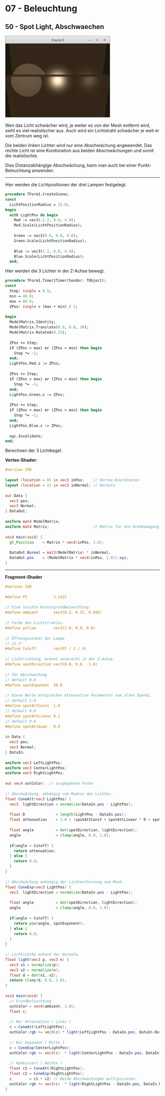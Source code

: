 # 07 - Beleuchtung
## 50 - Spot Light, Abschwaechen

![image.png](image.png)

Wen das Licht schwächer wird, je weiter es von der Mesh entfernt wird, sieht es viel realistischer aus.
Auch wird ein Lichtstrahl schwächer je weit er vom Zentrum weg ist.

Die beiden linken Lichter wird nur eine Abschwächung angewendet. Das rechte Licht ist eine Kombination aus beiden Abschwächungen und somit die realistischte.

Dies Distanzabhängige Abschwächung, kann man auch bei einer Punkt-Beleuchtung anwenden.

---
Hier werden die Lichtpositionen der drei Lampen festgelegt.

```pascal
procedure TForm1.CreateScene;
const
  LichtPositionRadius = 25.0;
begin
  with LightPos do begin
    Red := vec3(-1.2, 0.0, 4.0);
    Red.Scale(LichtPositionRadius);

    Green := vec3(0.0, 0.0, 4.0);
    Green.Scale(LichtPositionRadius);

    Blue := vec3(1.2, 0.0, 4.0);
    Blue.Scale(LichtPositionRadius);
  end;
```

Hier werden die 3 Lichter in der Z-Achse bewegt.

```pascal
procedure TForm1.Timer1Timer(Sender: TObject);
const
  Step: single = 0.5;
  min = 40.0;
  max = 80.0;
  ZPos: single = (max + min) / 2;

begin
  ModelMatrix.Identity;
  ModelMatrix.Translate(0.0, 0.0, 30);
  ModelMatrix.RotateA(0.25);

  ZPos += Step;
  if (ZPos > max) or (ZPos < min) then begin
    Step *= -1;
  end;
  LightPos.Red.z := ZPos;

  ZPos += Step;
  if (ZPos > max) or (ZPos < min) then begin
    Step *= -1;
  end;
  LightPos.Green.z := ZPos;

  ZPos += Step;
  if (ZPos > max) or (ZPos < min) then begin
    Step *= -1;
  end;
  LightPos.Blue.z := ZPos;

  ogc.Invalidate;
end;
```

Berechnen der 3 Lichtkegel.

**Vertex-Shader:**

```glsl
#version 330

layout (location = 0) in vec3 inPos;    // Vertex-Koordinaten
layout (location = 1) in vec3 inNormal; // Normale

out Data {
  vec3 pos;
  vec3 Normal;
} DataOut;

uniform mat4 ModelMatrix;
uniform mat4 Matrix;                    // Matrix für die Drehbewegung und Frustum.

void main(void) {
  gl_Position    = Matrix * vec4(inPos, 1.0);

  DataOut.Normal = mat3(ModelMatrix) * inNormal;
  DataOut.pos    = (ModelMatrix * vec4(inPos, 1.0)).xyz;
}

```


---
**Fragment-Shader**

```glsl
#version 330

#define PI            3.1415

// Eine leichte Hintergrundbeleuchtung.
#define ambient       vec3(0.2, 0.15, 0.095)

// Farbe des Lichtstrahles.
#define yellow        vec3(1.0, 0.9, 0.8)

// Öffnungswinkel der Lampe
// 22.5°
#define Cutoff        cos(PI / 2 / 4)

// Lichtrichtung, brennt senkrecht in der Z-Achse.
#define spotDirection vec3(0.0, 0.0, -1.0)

// Für Abschwächung
// default 0.0
#define spotExponent  50.0

// Diese Werte entsprechen Attenuation Parametern vom alten OpenGL.
// default 1.0
#define spotAttConst  1.0
// default 0.0
#define spotAttLinear 0.1
// default 0.0
#define spotAttQuad   0.0

in Data {
  vec3 pos;
  vec3 Normal;
} DataIn;

uniform vec3 LeftLightPos;
uniform vec3 CenterLightPos;
uniform vec3 RightLightPos;

out vec4 outColor;  // ausgegebene Farbe

// Abschwächung, abhängig vom Radius des Lichtes.
float ConeAtt(vec3 LightPos) {
  vec3  lightDirection = normalize(DataIn.pos - LightPos);

  float D              = length(LightPos - DataIn.pos);
  float attenuation    = 1.0 / (spotAttConst + spotAttLinear * D + spotAttQuad * D * D);

  float angle          = dot(spotDirection, lightDirection);
  angle                = clamp(angle, 0.0, 1.0);

  if(angle > Cutoff) {
    return attenuation;
  } else {
    return 0.0;
  }
}

// Abschwächung anhängig der Lichtentfernung zum Mesh.
float ConeExp(vec3 LightPos) {
  vec3  lightDirection = normalize(DataIn.pos - LightPos);

  float angle          = dot(spotDirection, lightDirection);
  angle                = clamp(angle, 0.0, 1.0);

  if(angle > Cutoff) {
    return pow(angle, spotExponent);
  } else {
    return 0.0;
  }
}

// Lichtstärke anhand der Normale.
float light(vec3 p, vec3 n) {
  vec3 v1 = normalize(p);
  vec3 v2 = normalize(n);
  float d = dot(v1, v2);
  return clamp(d, 0.0, 1.0);
}

void main(void) {
  // Grundbeleuchtung
  outColor = vec4(ambient, 1.0);
  float c;

  // Nur Attenuation ( Links )
  c = ConeAtt(LeftLightPos);
  outColor.rgb += vec3(c) * light(LeftLightPos - DataIn.pos, DataIn.Normal) * yellow;

  // Nur Exponent ( Mitte )
  c = ConeExp(CenterLightPos);
  outColor.rgb += vec3(c)  * light(CenterLightPos - DataIn.pos, DataIn.Normal) * yellow;

  // Kombiniert ( Rechte )
  float c1 = ConeAtt(RightLightPos);
  float c2 = ConeExp(RightLightPos);
  c        = c1 * c2; // Beide Abschwächungen multipizieren.
  outColor.rgb += vec3(c)  * light(RightLightPos - DataIn.pos, DataIn.Normal) * yellow;
}


```


